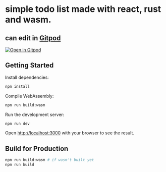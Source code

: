 # simple todo list made with react, rust and wasm.

## can edit in [Gitpod](https://www.gitpod.io/)
[![Open in Gitpod](https://gitpod.io/button/open-in-gitpod.svg)](https://gitpod.io/#https://github.com/satelllte/nextjs-wasm)


## Getting Started

Install dependencies:

```bash
npm install
```

Compile WebAssembly:

```bash
npm run build:wasm
```

Run the development server:

```bash
npm run dev
```

Open [http://localhost:3000](http://localhost:3000) with your browser to see the result.

## Build for Production

```bash
npm run build:wasm # if wasn't built yet
npm run build
```
